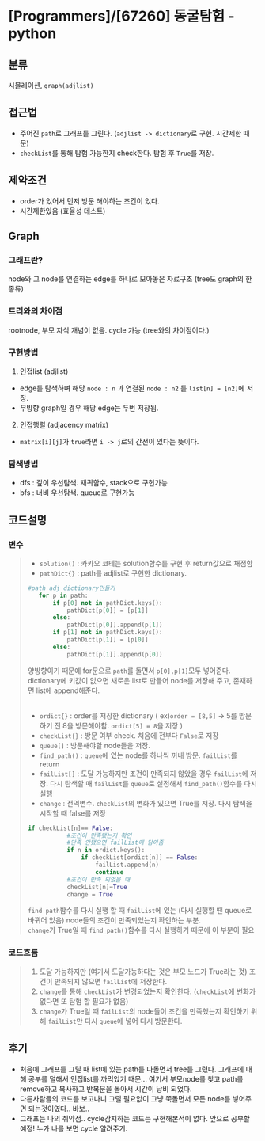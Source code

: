 # [Programmers]/[67260] 동굴탐험 - python

## 분류
시뮬레이션, `graph(adjlist)`

## 접근법
- 주어진 `path`로 그래프를 그린다. (`adjlist -> dictionary`로 구현. 시간제한 때문)
- `checkList`를 통해 탐험 가능한지 check한다. 탐험 후 `True`를 저장.

## 제약조건
- order가 있어서 먼저 방문 해야하는 조건이 있다.
- 시간제한있음 (효율성 테스트)

## Graph
### 그래프란?
node와 그 node를 연결하는 edge를 하나로 모아놓은 자료구조 (tree도 graph의 한 종류)<br>
### 트리와의 차이점
rootnode, 부모 자식 개념이 없음. cycle 가능 (tree와의 차이점이다.)
### 구현방법
1. 인접list (adjlist)
- edge를 탐색하며 해당 `node : n` 과 연결된 `node : n2` 를 `list[n] = [n2]`에 저장.
- 무방향 graph일 경우 해당 edge는 두번 저장됨.
2. 인접행렬 (adjacency matrix)
- `matrix[i][j]`가 `true`라면 `i -> j`로의 간선이 있다는 뜻이다.
### 탐색방법
- dfs : 깊이 우선탐색. 재귀함수, stack으로 구현가능
- bfs : 너비 우선탐색. queue로 구현가능



## 코드설명

### 변수
>- `solution()` : 카카오 코테는 solution함수를 구현 후 return값으로 채점함<br>
>- `pathDict{}` : path를 adjlist로 구현한 dictionary.
>```python
>#path adj dictionary만들기
>    for p in path:
>        if p[0] not in pathDict.keys():
>            pathDict[p[0]] = [p[1]]
>        else:
>            pathDict[p[0]].append(p[1])
>        if p[1] not in pathDict.keys():
>            pathDict[p[1]] = [p[0]]
>        else:
>            pathDict[p[1]].append(p[0])
>```
>양방향이기 때문에 for문으로 `path`를 돌면서 `p[0],p[1]`모두 넣어준다.<br>
>dictionary에 키값이 없으면 새로운 list로 만들어 node를 저장해 주고, 존재하면 list에 append해준다.<br><br>
>
>- `ordict{}` : order를 저장한 dictionary ( ex)`order = [8,5]` -> 5를 방문하기 전 8을 방문해야함. `ordict[5] = 8`을 저장 )<br>
>- `checkList{}` : 방문 여부 check. 처음에 전부다 `False`로 저장<br>
>- `queue[]` : 방문해야할 node들을 저장.<br>
>- `find_path()` : `queue`에 있는 node를 하나씩 꺼내 방문. `failList`를 return<br>
>- `failList[]` : 도달 가능하지만 조건이 만족되지 않았을 경우 `failList`에 저장. 다시 탐색할 때 `failList`를 `queue`로 설정해서 `find_path()`함수를 다시 실행<br>
>- `change` : 전역변수. `checkList`의 변화가 있으면 True를 저장. 다시 탐색을 시작할 때 false를 저장
>```python
>if checkList[n]== False:
>            #조건이 만족됐는지 확인
>            #만족 안됐으면 failList에 담아줌
>            if n in ordict.keys():
>                if checkList[ordict[n]] == False:
>                    failList.append(n)
>                    continue
>            #조건이 만족 되었을 때
>            checkList[n]=True
>            change = True
>```
>`find path`함수를 다시 실행 할 때 `failList`에 있는 (다시 실행할 땐 queue로 바뀌어 있음) node들의 조건이 만족되었는지 확인하는 부분.<br>
>`change`가 True일 때 `find_path()`함수를 다시 실행하기 때문에 이 부분이 필요<br>

### 코드흐름
>1. 도달 가능하지만 (여기서 도달가능하다는 것은 부모 노드가 True라는 것) 조건이 만족되지 않으면 `failList`에 저장한다.
>2. `change`를 통해 `checkList`가 변경되었는지 확인한다. (`checkList`에 변화가 없다면 또 탐험 할 필요가 없음)
>3. `change`가 True일 때 `failList`의 node들이 조건을 만족했는지 확인하기 위해 `failList`만 다시 `queue`에 넣어 다시 방문한다. 


## 후기
- 처음에 그래프를 그릴 때 list에 있는 path를 다돌면서 tree를 그렸다. 그래프에 대해 공부를 덜해서 인접list를 까먹었기 때문... 여기서  부모node를 찾고 path를 remove하고 복사하고 반복문을 돌아서 시간이 낭비 되었다.
- 다른사람들의 코드를 보고나니 그럴 필요없이 그냥 쭉돌면서 모든 node를 넣어주면 되는것이였다.. 바보..
- 그래프는 나의 취약점.. cycle감지하는 코드는 구현해본적이 없다. 앞으로 공부할 예정! 누가 나를 보면 cycle 알려주기.